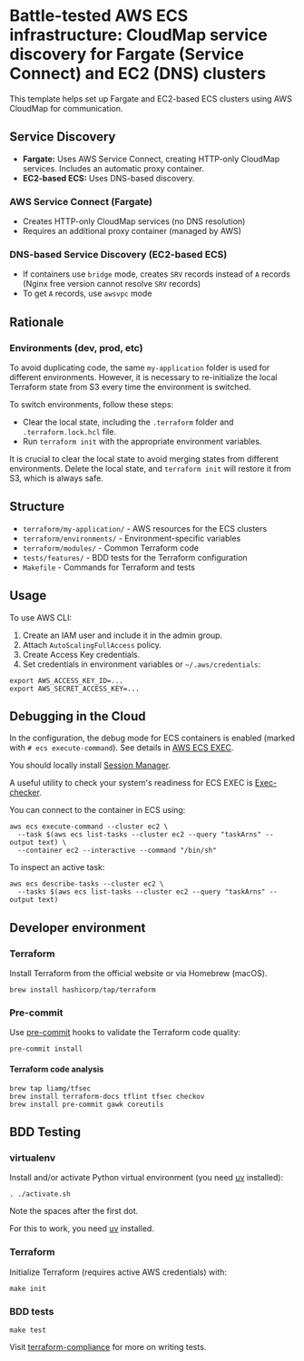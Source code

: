 # Battle-tested AWS ECS infrastructure: CloudMap service discovery for Fargate (Service Connect) and EC2 (DNS) clusters

This template helps set up Fargate and EC2-based ECS clusters using AWS CloudMap for communication.

## Service Discovery

- **Fargate:** Uses AWS Service Connect, creating HTTP-only CloudMap services. Includes an automatic proxy container.
- **EC2-based ECS:** Uses DNS-based discovery.

### AWS Service Connect (Fargate)

- Creates HTTP-only CloudMap services (no DNS resolution)
- Requires an additional proxy container (managed by AWS)

### DNS-based Service Discovery (EC2-based ECS)

- If containers use `bridge` mode, creates `SRV` records instead of `A` records (Nginx free version cannot resolve `SRV` records)
- To get `A` records, use `awsvpc` mode

## Rationale

### Environments (dev, prod, etc)

To avoid duplicating code, the same `my-application` folder is used for different environments.
However, it is necessary to re-initialize the local Terraform state from S3 every time the environment is switched.

To switch environments, follow these steps:

- Clear the local state, including the `.terraform` folder and `.terraform.lock.hcl` file.
- Run `terraform init` with the appropriate environment variables.

It is crucial to clear the local state to avoid merging states from different environments.
Delete the local state, and `terraform init` will restore it from S3, which is always safe.

## Structure

* `terraform/my-application/` - AWS resources for the ECS clusters
* `terraform/environments/` - Environment-specific variables
* `terraform/modules/` - Common Terraform code
* `tests/features/` - BDD tests for the Terraform configuration
* `Makefile` - Commands for Terraform and tests

## Usage

To use AWS CLI:
1. Create an IAM user and include it in the admin group.
2. Attach `AutoScalingFullAccess` policy.
3. Create Access Key credentials.
4. Set credentials in environment variables or `~/.aws/credentials`:

```shell
export AWS_ACCESS_KEY_ID=...
export AWS_SECRET_ACCESS_KEY=...
```

## Debugging in the Cloud

In the configuration, the debug mode for ECS containers is enabled (marked with `# ecs execute-command`).
See details in [AWS ECS EXEC](https://docs.aws.amazon.com/AmazonECS/latest/developerguide/ecs-exec.html).

You should locally install [Session Manager](https://docs.aws.amazon.com/systems-manager/latest/userguide/session-manager-working-with-install-plugin.html#install-plugin-macos).

A useful utility to check your system's readiness for ECS EXEC is
[Exec-checker](https://github.com/aws-containers/amazon-ecs-exec-checker).

You can connect to the container in ECS using:

```shell
aws ecs execute-command --cluster ec2 \
  --task $(aws ecs list-tasks --cluster ec2 --query "taskArns" --output text) \
  --container ec2 --interactive --command "/bin/sh"
```

To inspect an active task:

```shell
aws ecs describe-tasks --cluster ec2 \
  --tasks $(aws ecs list-tasks --cluster ec2 --query "taskArns" --output text)
```


## Developer environment

### Terraform

Install Terraform from the official website or via Homebrew (macOS).

```shell
brew install hashicorp/tap/terraform
```

### Pre-commit

Use [pre-commit](https://pre-commit.com/#install) hooks to validate the Terraform code quality:

```shell
pre-commit install
```

#### Terraform code analysis

```shell
brew tap liamg/tfsec
brew install terraform-docs tflint tfsec checkov
brew install pre-commit gawk coreutils
```

## BDD Testing

### virtualenv

Install and/or activate Python virtual environment (you need [uv](https://github.com/astral-sh/uv) installed):

```shell
. ./activate.sh
```

Note the spaces after the first dot.

For this to work, you need [uv](https://github.com/astral-sh/uv) installed.

### Terraform

Initialize Terraform (requires active AWS credentials) with:

```shell
make init
```

### BDD tests

```shell
make test
```

Visit [terraform-compliance](https://terraform-compliance.com/pages/Examples/) for more on writing tests.
